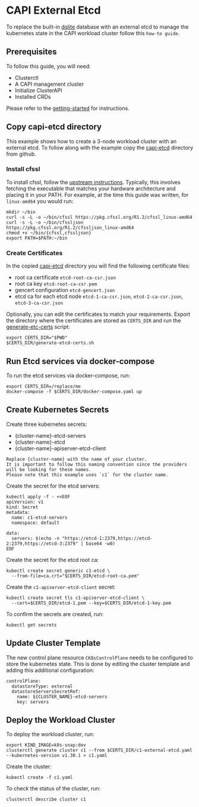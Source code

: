 # CAPI External Etcd

To replace the built-in [dqlite][dqlite] database with an external etcd to
manage the kubernetes state in the CAPI workload cluster follow this
`how-to guide`.

## Prerequisites

To follow this guide, you will need:

- Clusterctl
- A CAPI management cluster
- Initialize ClusterAPI
- Installed CRDs

Please refer to the [getting-started][getting-started] for instructions.

## Copy capi-etcd directory

This example shows how to create a 3-node workload cluster with an external
etcd. To follow along with the example copy the [capi-etcd][capi-etcd]
directory from github. 

### Install cfssl

To install cfssl, follow the [upstream instructions][cfssl]. Typically, this
involves fetching the executable that matches your hardware architecture and
placing it in your PATH. For example, at the time this guide was written,
for `linux-amd64` you would run:

```
mkdir ~/bin
curl -s -L -o ~/bin/cfssl https://pkg.cfssl.org/R1.2/cfssl_linux-amd64
curl -s -L -o ~/bin/cfssljson https://pkg.cfssl.org/R1.2/cfssljson_linux-amd64
chmod +x ~/bin/{cfssl,cfssljson}
export PATH=$PATH:~/bin
```

### Create Certificates

In the copied [capi-etcd][capi-etcd]
directory you will find the following certificate files:

- root ca certificate `etcd-root-ca-csr.json`
- root ca key `etcd-root-ca-csr.pem`
- gencert configuration `etcd-gencert.json`
- etcd ca for each etcd node `etcd-1-ca-csr.json`, `etcd-2-ca-csr.json`,
  `etcd-3-ca-csr.json`

Optionally, you can edit the certificates to match your requirements. Export
the directory where the certificates are stored as `CERTS_DIR` and run the
[generate-etc-certs][generate-etcd-certs] script:

```
export CERTS_DIR="$PWD"
$CERTS_DIR/generate-etcd-certs.sh
```

## Run Etcd services via docker-compose

To run the etcd services via docker-compose, run:

```
export CERTS_DIR=/replace/me
docker-compose -f $CERTS_DIR/docker-compose.yaml up 
```

## Create Kubernetes Secrets

Create three kubernetes secrets:

- {cluster-name}-etcd-servers
- {cluster-name}-etcd
- {cluster-name}-apiserver-etcd-client

```{note}
Replace {cluster-name} with the name of your cluster.
It is important to follow this naming convention since the providers will be looking for these names.
Please note that this example uses `c1` for the cluster name.
```

Create the secret for the etcd servers:

```
kubectl apply -f - <<EOF 
apiVersion: v1
kind: Secret
metadata:
  name: c1-etcd-servers
  namespace: default

data:
  servers: $(echo -n "https://etcd-1:2379,https://etcd-2:2379,https://etcd-3:2379" | base64 -w0)
EOF
```

Create the secret for the etcd root ca:

```
kubectl create secret generic c1-etcd \
  --from-file=ca.crt="$CERTS_DIR/etcd-root-ca.pem"
```

Create the `c1-apiserver-etcd-client` secret:

```
kubectl create secret tls c1-apiserver-etcd-client \
  --cert=$CERTS_DIR/etcd-1.pem --key=$CERTS_DIR/etcd-1-key.pem 
```
<!-- Why etcd-1 only? -->

To confirm the secrets are created, run:

```
kubectl get secrets
```

## Update Cluster Template

The new control plane resource `CK8sControlPlane` needs to be configured to
store the kubernetes state. This is done by editing the cluster template and
adding this additional configuration:

```
controlPlane:
  datastoreType: external
  datastoreServersSecretRef:
    name: ${CLUSTER_NAME}-etcd-servers
    key: servers

```

## Deploy the Workload Cluster

To deploy the workload cluster, run:

```
export KIND_IMAGE=k8s-snap:dev
clusterctl generate cluster c1 --from $CERTS_DIR/c1-external-etcd.yaml --kubernetes-version v1.30.1 > c1.yaml
```

Create the cluster:

```
kubectl create -f c1.yaml
```

To check the status of the cluster, run:

```
clusterctl describe cluster c1 
```

<!-- LINKS -->
[getting-started]: ../tutorial/getting-started.md
[cfssl]: https://github.com/cloudflare/cfssl
[dqlite]: https://dqlite.io/
[generate-etcd-certs]: https://raw.githubusercontent.com/canonical/k8s-snap/main/capi-ext-etcd/docs/src/assets/capi-etcd/generate-etcd-certs.sh
[capi-etcd]: https://raw.githubusercontent.com/canonical/k8s-snap/main/docs/src/assets/capi-etcd/
